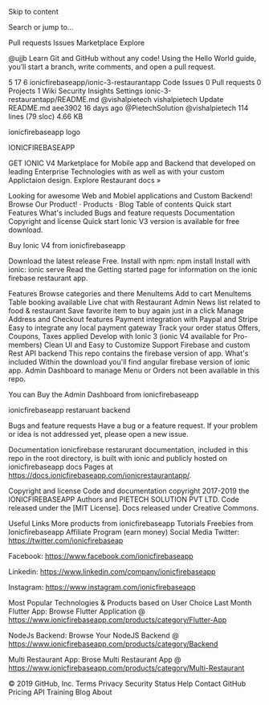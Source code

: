 Skip to content
 
Search or jump to…

Pull requests
Issues
Marketplace
Explore
 
@ujjb 
Learn Git and GitHub without any code!
Using the Hello World guide, you’ll start a branch, write comments, and open a pull request.

 
5
17 6 ionicfirebaseapp/ionic-3-restaurantapp
 Code  Issues 0  Pull requests 0  Projects 1  Wiki  Security  Insights  Settings
ionic-3-restaurantapp/README.md
@vishalpietech vishalpietech Update README.md
aee3902 16 days ago
@PietechSolution @vishalpietech
114 lines (79 sloc)  4.66 KB
  
 ionicfirebaseapp logo

IONICFIREBASEAPP

GET IONIC V4
Marketplace for Mobile app and Backend that developed on leading Enterprise Technologies with as well as with your custom Applictaion design. 
Explore Restaurant docs » 

Looking for awesome Web and Mobiel applications and Custom Backend! Browse Our Product!
· Products · Blog
Table of contents
Quick start
Features
What's included
Bugs and feature requests
Documentation
Copyright and license
Quick start
Ionic V3 version is available for free download.

Buy Ionic V4 from ionicfirebaseapp

Download the latest release Free.
Install with npm: npm install
Install with ionic: ionic serve
Read the Getting started page for information on the ionic firebase restaurant app.

Features
Browse categories and there MenuItems
Add to cart MenuItems
Table booking available
Live chat with Restaurant Admin
News list related to food & restaurant
Save favorite item to buy again just in a click
Manage Address and Checkout features
Payment integration with Paypal and Stripe
Easy to integrate any local payment gateway
Track your order status
Offers, Coupons, Taxes applied
Develop with Ionic 3 (ionic V4 available for Pro-members)
Clean UI and Easy to Customize
Support Firebase and custom Rest API backend
This repo contains the firebase version of app.
What's included
Within the download you'll find angular firebase version of ionic app. Admin Dashboard to manage Menu or Orders not been available in this repo.

You can Buy the Admin Dashboard from ionicfirebaseapp

 ionicfirebaseapp restaruant backend

Bugs and feature requests
Have a bug or a feature request. If your problem or idea is not addressed yet, please open a new issue.

Documentation
ionicfirebase restarurant documentation, included in this repo in the root directory, is built with ionic and publicly hosted on ionicfirebaseapp docs Pages at https://docs.ionicfirebaseapp.com/ionicrestaurantapp/.

Copyright and license
Code and documentation copyright 2017-2019 the IONICFIREBASEAPP Authors and PIETECH SOLUTION PVT LTD. Code released under the [MIT License]. Docs released under Creative Commons.

Useful Links
More products from ionicfirebaseapp
Tutorials
Freebies from Ionicfirebaseapp
Affiliate Program (earn money)
Social Media
Twitter: https://twitter.com/ionicfirebaseap

Facebook: https://www.facebook.com/ionicfirebaseapp

Linkedin: https://www.linkedin.com/company/ionicfirebaseapp

Instagram: https://www.instagram.com/ionicfirebaseapp

Most Popular Technologies & Products based on User Choice Last Month
Flutter App: Browse Flutter Application @ https://www.ionicfirebaseapp.com/products/category/Flutter-App

NodeJs Backend: Browse Your NodeJS Backend @ https://www.ionicfirebaseapp.com/products/category/Backend

Multi Restaurant App: Brose Multi Restaurant App @ https://www.ionicfirebaseapp.com/products/category/Multi-Restaurant

© 2019 GitHub, Inc.
Terms
Privacy
Security
Status
Help
Contact GitHub
Pricing
API
Training
Blog
About
